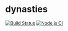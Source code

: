 # dynasties
[![Build Status](https://travis-ci.org/wxh06/dynasties.svg)](https://travis-ci.org/wxh06/dynasties)
[![Node.js CI](https://github.com/wxh06/dynasties/workflows/Node.js%20CI/badge.svg)](https://github.com/wxh06/dynasties/actions?query=workflow%3A%22Node.js+CI%22)
